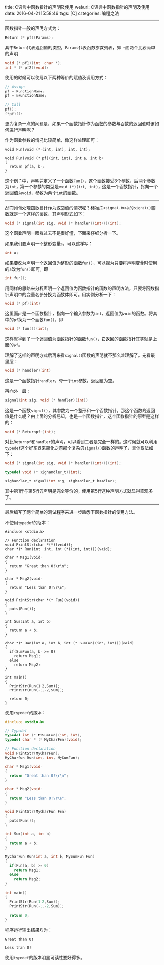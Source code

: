 title: C语言中函数指针的声明及使用
weburl: C语言中函数指针的声明及使用
date: 2016-04-21 15:58:46
tags: [C]
categories: 编程之法

---

函数指针一般的声明方式为：

``` C
Return (* pf)(Params);
```

其中`Return`代表返回值的类型，`Params`代表函数参数列表，如下面两个比较简单的声明：

``` C
void (* pf1)(int, char *);
int * (* pf2)(void);
```

<!--more-->

使用的时候可以使用以下两种等价的赋值及调用方式：

``` C
// Assign
pf = FunctionName;
pf = &FunctionName;

// Call
pf();
(*pf)();
```

更为复杂一点的问题是，如果一个函数指针作为函数的参数与函数的返回值时该如何进行声明呢？

作为函数参数的情况比较简单，像这样处理即可：

```
void Fun(void (*)(int, int), int, int);

void Fun(void (* pf)(int, int), int a, int b)
{
  return pf(a, b);
}
```

这个例子中，声明并定义了一个函数`Fun()`，这个函数接受3个参数，后两个参数为`int`，第一个参数的类型是`void (*)(int, int)`，这是一个函数指针，指向一个返回值为`void`，参数为两个`int`的函数。

----------

然而如何处理函数指针作为返回值的情况呢？标准库`<signal.h>`中的`signal()`函数就是一个这样的函数，其声明形式如下：

``` C
void (* signal(int sig, void (* handler)(int)))(int);
```

这个函数声明一眼看过去不是很好懂，下面来仔细分析一下。

如果我们要声明一个整形变量`a`，可以这样写：

``` C
int a;
```

如果要改为声明一个返回值为整形的函数`fun()`，可以视为只要将声明变量时使用的`a`改为`fun()`即可，即

``` C
int fun();
```

用同样的思路来分析声明一个返回值为函数指针的函数的声明方法，只要将函数指针声明中的变量名部分换为函数体即可。用实例分析一下：

``` C
void (* pf)(int);
```

这里面`pf`是一个函数指针，指向一个输入参数为`int`，返回值为`void`的函数。将其中的`pf`换为一个函数`fun()`，即

``` C
void (* fun())(int);
```

这样就得到了一个返回值为函数指针的函数`fun()`，它返回的函数指针其实就是上面的`pf`。

理解了这样的声明方式后再来看`signal()`函数的声明就不那么难理解了。先看最里层：

``` C
void (* handler)(int)
```

这是一个函数指针`handler`，带一个`int`参数，返回值为空。

再向外一层：

``` C
signal(int sig, void (* handler)(int))
```

这是一个函数`signal()`，其参数为一个整形和一个函数指针。那这个函数的返回值是什么呢？由上面的分析易知，也是一个函数指针，这个函数指针的原型是这样的：

``` C
void (* Returnpf)(int);
```

对比`Returnpf`和`handler`的声明，可以看到二者是完全一样的。这时候就可以利用`typedef`这个好东西来简化之前那个复杂的`signal()`函数的声明了，具体做法如下：

``` C
void (* signal(int sig, void (* handler)(int)))(int);

typedef void (* sighandler_t)(int);

sighandler_t signal(int sig, sighandler_t handler);
```

其中第1行与第5行的声明是完全等价的，使用第5行这种声明方式就显得直观多了。

----------

最后编写了两个简单的测试程序来进一步熟悉下函数指针的使用方法。

不使用`typedef`的版本：

```
#include <stdio.h>

// Function declaration
void PrintStr(char *(*)(void));
char *(* Run(int, int, int (*)(int, int)))(void);

char * Msg1(void)
{
  return "Great than 0!\r\n";
}

char * Msg2(void)
{
  return "Less than 0!\r\n";
}

void PrintStr(char *(* Fun)(void))
{
  puts(Fun());
}

int Sum(int a, int b)
{
  return a + b;
}

char *(* Run(int a, int b, int (* SumFun)(int, int)))(void)
{
  if(SumFun(a, b) >= 0)
    return Msg1;
  else
    return Msg2;
}

int main()
{
  PrintStr(Run(1,2,Sum));
  PrintStr(Run(-1,-2,Sum));
  
  return 0;
}
```

使用`typedef`的版本：

``` C
#include <stdio.h>

// Typedef
typedef int (* MySumFun)(int, int);
typedef char * (* MyCharFun)(void);

// Function declaration
void PrintStr(MyCharFun);
MyCharFun Run(int, int, MySumFun);

char * Msg1(void)
{
  return "Great than 0!\r\n";
}

char * Msg2(void)
{
  return "Less than 0!\r\n";
}

void PrintStr(MyCharFun Fun)
{
  puts(Fun());
}

int Sum(int a, int b)
{
  return a + b;
}

MyCharFun Run(int a, int b, MySumFun Fun)
{
  if(Fun(a, b) >= 0)
    return Msg1;
  else
    return Msg2;
}

int main()
{
  PrintStr(Run(1,2,Sum));
  PrintStr(Run(-1,-2,Sum));
  
  return 0;
}
```

程序运行输出结果均为：

```no-highlight
Great than 0!

Less than 0!

```

使用`typedef`的版本明显可读性要好得多。

